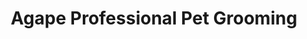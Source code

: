 ---
title: "Agape Professional Pet Grooming"
url: /clifton/agape-professional-pet-grooming/
shop: Tiersalon
---
